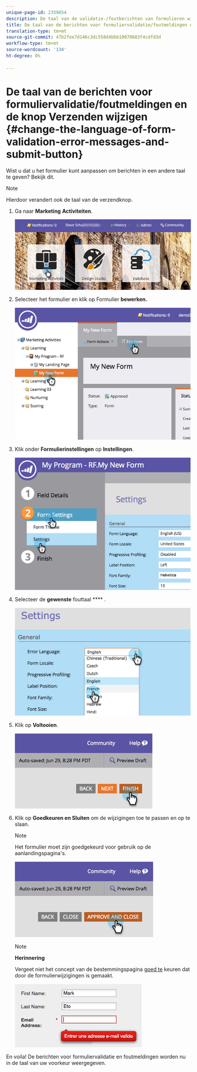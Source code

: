 ```yaml
---
unique-page-id: 2359654
description: De taal van de validatie-/foutberichten van formulieren wijzigen en de knop Verzenden - Marketo Docs - Productdocumentatie
title: De taal van de berichten voor formuliervalidatie/foutmeldingen en de knop Verzenden wijzigen
translation-type: tm+mt
source-git-commit: 47b2fee7d146c3dc558d4bbb10070683f4cdfd3d
workflow-type: tm+mt
source-wordcount: '134'
ht-degree: 0%

---
```



# De taal van de berichten voor formuliervalidatie/foutmeldingen en de knop Verzenden wijzigen {#change-the-language-of-form-validation-error-messages-and-submit-button}

Wist u dat u het formulier kunt aanpassen om berichten in een andere taal te geven? Bekijk dit.

>[!NOTE]
>
>Hierdoor verandert ook de taal van de verzendknop.

1. Ga naar **Marketing** **Activiteiten**.

   ![](assets/login-marketing-activities-6.png)

1. Selecteer het formulier en klik op Formulier **bewerken.**

   ![](assets/image2014-9-15-12-3a47-3a46.png)

1. Klik onder **Formulierinstellingen** op **Instellingen**.

   ![](assets/image2014-9-15-12-3a48-3a5.png)

1. Selecteer de **gewenste** fouttaal **** .

   ![](assets/image2014-9-15-12-3a48-3a26.png)

1. Klik op **Voltooien**.

   ![](assets/image2014-9-15-12-3a48-3a43.png)

1. Klik op **Goedkeuren en Sluiten** om de wijzigingen toe te passen en op te slaan.

   >[!NOTE]
   >
   >Het formulier moet zijn goedgekeurd voor gebruik op de aanlandingspagina&#39;s.

   ![](assets/image2014-9-15-12-3a49-3a26.png)

   >[!NOTE]
   >
   >**Herinnering**
   >
   >
   >Vergeet niet het concept van de bestemmingspagina [goed te](../../../../product-docs/demand-generation/landing-pages/understanding-landing-pages/approve-unapprove-or-delete-a-landing-page.md) keuren dat door de formulierwijzigingen is gemaakt.

   ![](assets/image2014-9-15-12-3a50-3a11.png)

En voila! De berichten voor formuliervalidatie en foutmeldingen worden nu in de taal van uw voorkeur weergegeven.